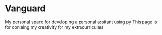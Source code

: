 # Vanguard
My personal space for developing a personal assitant using py
This page is for containg my creativity for my ektracurriculars
